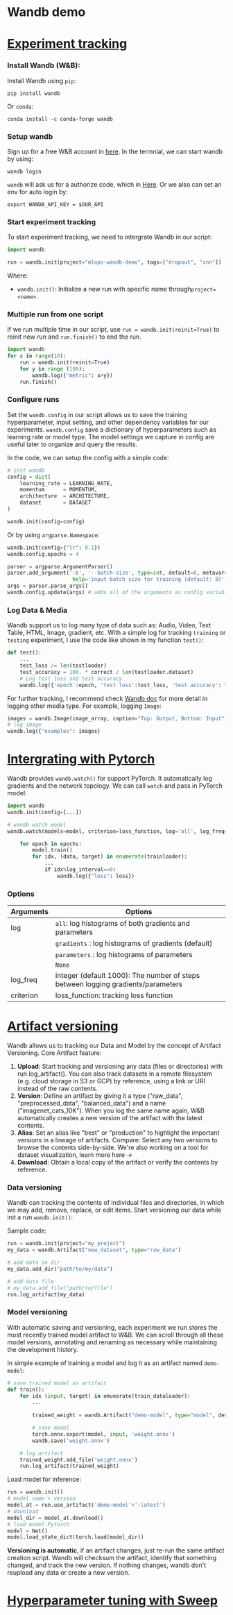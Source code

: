 # Wandb demo

# [Experiment tracking](#track)
### Install Wandb (W&B):
Install Wandb using `pip`:
```
pip install wandb
```
Or `conda`:
```
conda install -c conda-forge wandb 
```

### Setup wandb
Sign up for a free W&B account in [here](https://wandb.ai/login?signup=true). In the termnial, we can start wandb by using:

```
wandb login
```

`wandb` will ask us for a authorize code, which in [Here](wandb.ai/authorize). Or we also can set an env for auto login by:
```
export WANDB_API_KEY = $OUR_API
```
### Start experiment tracking

To start experiment tracking, we need to intergrate Wandb in our script:
```python
import wandb

run = wandb.init(project="mlops-wandb-demo", tags=["dropout", "cnn"])
```

Where: 
- `wandb.init()`: Initialize a new run with specific name through`project=<name>`.

### Multiple run from one script
If we run multiple time in our script, use `run = wandb.init(reinit=True)` to reinit new run and `run.finish()` to end the run.
```python
import wandb
for x in range(10):
    run = wandb.init(reinit=True)
    for y in range (100):
        wandb.log({"metric": x+y})
    run.finish()
```

### Configure runs
Set the `wandb.config` in our script allows us to save the training hyperparameter, input setting, and other dependency variables for our experiments. `wandb.config` save a dictionary of hyperparameters such as learning rate or model type. The model settings we capture in config are useful later to organize and query the results. 

In the code, we can setup the config with a simple code:
```python
# init wandb
config = dict(
    learning_rate = LEARNING_RATE,
    momentum      = MOMENTUM,
    architecture  = ARCHITECTURE,
    dataset       = DATASET
)

wandb.init(config=config)
```

Or by using `argparse.Namespace`:
```python
wandb.init(config={"lr": 0.1})
wandb.config.epochs = 4

parser = argparse.ArgumentParser()
parser.add_argument('-b', '--batch-size', type=int, default=8, metavar='N',
                     help='input batch size for training (default: 8)')
args = parser.parse_args()
wandb.config.update(args) # adds all of the arguments as config variables
```

### Log Data & Media
Wandb support us to log many type of data such as: Audio, Video, Text Table, HTML, Image, gradient, etc. With a simple log for tracking `training` or `testing` experiment, I use the code like shown in my function `test()`:

```python
def test():
    ...
    test_loss /= len(testloader)
    test_accuracy = 100. * correct / len(testloader.dataset)
    # Log test loss and test accuracy
    wandb.log({'epoch':epoch, 'test loss':test_loss, 'test accuracy': test_accuracy})
```

For further tracking, I recommend check [Wandb doc](https://docs.wandb.ai/guides/track/log) for more detail in logging other media type. For example, logging `Image`:

```python
images = wandb.Image(image_array, caption="Top: Output, Bottom: Input")
# log image
wandb.log({"examples": images}
```

# [Intergrating with Pytorch](#intergrate)
Wandb provides `wandb.watch()` for support PyTorch. It automatically log gradients and the network topology. We can call `watch` and pass in PyTorch model:

```python
import wandb
wandb.init(config=[...])

# wandb watch model
wandb.watch(models=model, criterion=loss_function, log='all', log_freq=10)

    for epoch in epochs:
        model.train()
        for idx, (data, target) in enumerate(trainloader):
            ...
            if idx%log_interval==0:
                wandb.log({"loss": loss})
```

### Options
| Arguments | Options                                                                             |
|-----------|-------------------------------------------------------------------------------------|
| log       | `all`: log histograms of both gradients and parameters                              |
|           | `gradients` : log histograms of gradients (default)                                 |
|           | `parameters` : log histograms of parameters                                         |
|           | `None`                                                                              |
| log_freq  | integer (default 1000): The number of steps between logging gradients/parameters    |                                                                                 
| criterion | loss_function: tracking loss function                                               |                                                                                 

# [Artifact versioning](#version)
Wandb allows us to tracking our Data and Model by the concept of Artifact Versioning. Core Artifact feature:

1. **Upload**: Start tracking and versioning any data (files or directories) with run.log_artifact(). You can also track datasets in a remote filesystem (e.g. cloud storage in S3 or GCP) by reference, using a link or URI instead of the raw contents.
2. **Version**: Define an artifact by giving it a type ("raw_data", "preprocessed_data", "balanced_data") and a name ("imagenet_cats_10K"). When you log the same name again, W&B automatically creates a new version of the artifact with the latest contents.
3. **Alias**: Set an alias like "best" or "production" to highlight the important versions in a lineage of artifacts.
Compare: Select any two versions to browse the contents side-by-side. We're also working on a tool for dataset visualization, learn more here →
4. **Download**: Obtain a local copy of the artifact or verify the contents by reference.

### Data versioning
Wandb can tracking  the contents of individual files and directories, in which we may add, remove, replace, or edit items. Start versioning our data while init a run `wandb.init()`:

Sample code:
```python
run = wandb.init(project="my_project")
my_data = wandb.Artifact("new_dataset", type="raw_data")

# add data in dir
my_data.add_dir("path/to/my/data")

# add data file
# my_data.add_file("path/to/file")
run.log_artifact(my_data)
```

### Model versioning
With automatic saving and versioning, each experiment we run stores the most recently trained model artifact to W&B. We can scroll through all these model versions, annotating and renaming as necessary while maintaining the development history.

In simple example of training a model and log it as an artifact named `demo-model`:
```python
# save trained model as artifact
def train():
    for idx (input, target) in emunerate(train_dataloader):
        ...
        
        trained_weight = wandb.Artifact("demo-model", type="model", description="trained a demo model")

        # save model
        torch.onnx.export(model, input, 'weight.onnx')
        wandb.save('weight.onnx')

    # log artifact
    trained_weight.add_file('weight.onnx')
    run.log_artifact(trained_weight)
```

Load model for inference:
```python
run = wandb.init()
# model name + version 
model_at = run.use_artifact('demo-model'+':latest')
# download 
model_dir = model_at.download()
# load model Pytorch
model = Net()
model.load_state_dict(torch.load(model_dir))

```

**Versioning is automatic**, if an artifact changes, just re-run the same artifact creation script. Wandb will checksum the artifact, identify that something changed, and track the new version. If nothing changes, wandb don't reupload any data or create a new version.

# [Hyperparameter tuning with Sweep](#tuning)
